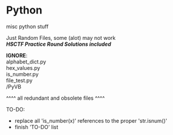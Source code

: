 # Python
misc python stuff

Just Random Files, some (alot) may not work<br>
***HSCTF Practice Round Solutions included***


<b>IGNORE</b>:<br>
  alphabet_dict.py<br>
  hex_values.py<br>
  is_number.py<br>
  file_test.py<br>
  /PyVB

^^^^ all redundant and obsolete files ^^^^

TO-DO:<ul>
  <li>replace all 'is_number(x)' references to the proper 'str.isnum()'
  <li>finish 'TO-DO' list
</ul>
